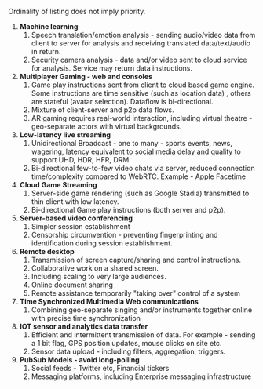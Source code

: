 Ordinality of listing does not imply priority. 

1. **Machine learning**
    1. Speech translation/emotion analysis  - sending audio/video data from client to server for analysis and receiving translated data/text/audio in return.
    1. Security camera analysis - data and/or video sent to cloud service for analysis. Service may return data instructions.
1. **Multiplayer Gaming - web and consoles**
    1. Game play instructions sent from client to cloud based game engine. Some instructions are time sensitive (such as location data) , others are stateful (avatar selection). Dataflow is bi-directional. 
    1. Mixture of client-server and p2p data flows. 
    1. AR gaming requires real-world interaction, including virtual theatre - geo-separate actors with virtual backgrounds. 
1. **Low-latency live streaming**
    1. Unidirectional Broadcast - one to many - sports events, news, wagering, latency equivalent to social media delay and quality to support UHD, HDR, HFR, DRM. 
    1. Bi-directional few-to-few video chats via server, reduced connection time/complexity compared to WebRTC. Example - Apple Facetime
1. **Cloud Game Streaming**
    1. Server-side game rendering (such as Google Stadia) transmitted to thin client with low latency. 
    1. Bi-directional Game play instructions (both server and p2p).
1. **Server-based video conferencing**
    1. Simpler session establishment
    1. Censorship circumvention - preventing fingerprinting and identification during session establishment.
1. **Remote desktop**
    1. Transmission of screen capture/sharing and control instructions.
    1. Collaborative work on a shared screen.
    1. Including scaling to very large audiences.
    1. Online document sharing
    1. Remote assistance temporarily "taking over" control of a system
1. **Time Synchronized Multimedia Web communications**
    1. Combining geo-separate singing and/or instruments together online with precise time synchronization
1. **IOT sensor and analytics data transfer**
    1. Efficient and intermittent transmission of data. For example  - sending a 1 bit flag, GPS position updates, mouse clicks on site etc. 
    1. Sensor data upload  - including filters, aggregation, triggers.
1. **PubSub Models - avoid long-polling**
    1. Social feeds - Twitter etc, Financial tickers
    1. Messaging platforms, including Enterprise messaging infrastructure

